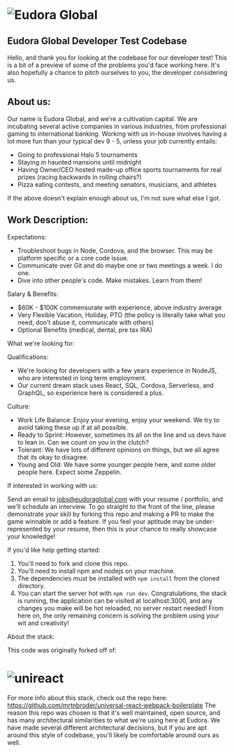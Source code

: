 # ![Eudora Global](http://www.eudoraglobal.com/images/header.gif)
## Eudora Global Developer Test Codebase
Hello, and thank you for looking at the codebase for our developer test!
This is a bit of a preview of some of the problems you'd face working here.
It's also hopefully a chance to pitch ourselves to you, the developer considering us.

## About us:

  Our name is Eudora Global, and we're a cultivation capital.
  We are incubating several active companies in various industries, from professional gaming to international banking.
  Working with us in-house involves having a lot more fun than your typical dev 9 - 5, unless your job currently entails:

  * Going to professional Halo 5 tournaments
  * Staying in haunted mansions until midnight
  * Having Owner/CEO hosted made-up office sports tournaments for real prizes (racing backwards in rolling chairs?)
  * Pizza eating contests, and meeting senators, musicians, and athletes

  If the above doesn't explain enough about us, I'm not sure what else I got.

## Work Description:

  Expectations:

  * Troubleshoot bugs in Node, Cordova, and the browser. This may be platform specific or a core code issue.
  * Communicate over Git and do maybe one or two meetings a week. I do one.
  * Dive into other people's code. Make mistakes. Learn from them!

  Salary & Benefits:

  * $60K - $100K commensurate with experience, above industry average
  * Very Flexible Vacation, Holiday, PTO (the policy is literally take what you need, don't abuse it, communicate with others)
  * Optional Benefits (medical, dental, pre tax IRA)

What we're looking for:

  Qualifications:

  * We're looking for developers with a few years experience in NodeJS, who are interested in long term employment.
  * Our current dream stack uses React, SQL, Cordova, Serverless, and GraphQL, so experience here is  considered a plus.

  Culture:

  * Work Life Balance: Enjoy your evening, enjoy your weekend. We try to avoid taking these up if at all possible.
  * Ready to Sprint: However, sometimes its all on the line and us devs have to lean in. Can we count on you in the clutch?
  * Tolerant: We have lots of different opinions on things, but we all agree that its okay to disagree.
  * Young and Old: We have some younger people here, and some older people here. Expect some Zeppelin.

If interested in working with us:

  Send an email to jobs@eudoraglobal.com with your resume / portfolio, and we'll schedule an interview.
  To go straight to the front of the line, please demonstrate your skill by forking this repo and making a PR to make the game winnable or add a feature.
  If you feel your aptitude may be under-represented by your resume, then this is your chance to really showcase your knowledge!

If you'd like help getting started:

  1. You'll need to fork and clone this repo.
  2. You'll need to install npm and nodejs on your machine.
  3. The dependencies must be installed with `npm install` from the cloned directory.
  4. You can start the server hot with `npm run dev`.
  Congratulations, the stack is running, the application can be visited at localhost:3000, and any changes you make will be hot reloaded, no server restart needed!
  From here on, the only remaining concern is solving the problem using your wit and creativity!

About the stack:

  This code was originally forked off of:

  # ![unireact](http://martinbroder.com/unireact-logo.svg)
  
  For more info about this stack, check out the repo here: https://github.com/mrtnbroder/universal-react-webpack-boilerplate
  The reason this repo was chosen is that it's well maintained, open source, and has many architectural similarities to what we're using here at Eudora.
  We have made several different architectural decisions, but if you are apt around this style of codebase, you'll likely be comfortable around ours as well.

